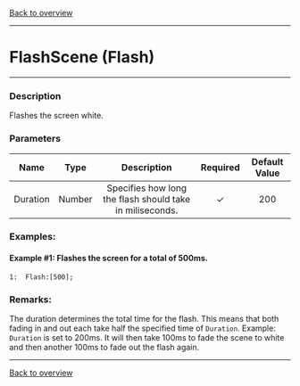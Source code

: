 [Back to overview](index.md)

---
# FlashScene (Flash)
---
### Description
Flashes the screen white.

### Parameters

|Name|Type|Description|Required|Default Value|
|:---:|:---:|:---:|:---:|:---:|
|Duration|Number|Specifies how long the flash should take in miliseconds.|✓|200|

### Examples:
#### Example #1: Flashes the screen for a total of 500ms.
```
1:  Flash:[500];
```

### Remarks:
The duration determines the total time for the flash. This means that both fading in and out each take half the specified time of `Duration`.
Example: `Duration` is set to 200ms. It will then take 100ms to fade the scene to white and then another 100ms to fade out the flash again.

---
[Back to overview](index.md)